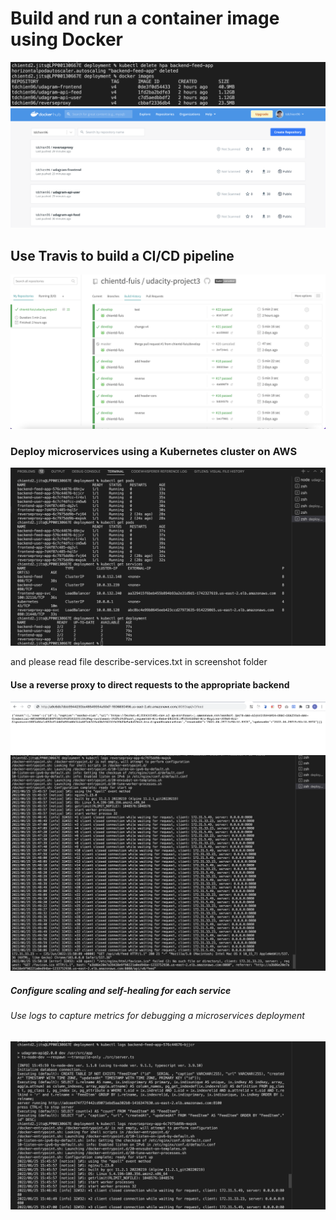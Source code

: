 # Build and run a container image using Docker
![alt text](https://github.com/chientd-fuis/udacity-project3/blob/develop/screenshots/docker-images.png?raw=true)
![alt text](https://github.com/chientd-fuis/udacity-project3/blob/develop/screenshots/docker_hub.png?raw=true)
## Use Travis to build a CI/CD pipeline
![alt text](https://github.com/chientd-fuis/udacity-project3/blob/develop/screenshots/travis.png?raw=true)
### Deploy microservices using a Kubernetes cluster on AWS
![alt text](https://github.com/chientd-fuis/udacity-project3/blob/develop/screenshots/kubectl-get-all.png?raw=true)

and please read file describe-services.txt in screenshot folder
#### Use a reverse proxy to direct requests to the appropriate backend
![alt text](https://github.com/chientd-fuis/udacity-project3/blob/develop/screenshots/reverse-proxy.png?raw=true)
![alt text](https://github.com/chientd-fuis/udacity-project3/blob/develop/screenshots/reverseproxy-redirect.png?raw=true)
##### Configure scaling and self-healing for each service
<!-- ![alt text](https://github.com/chientd-fuis/udacity-project3/blob/develop/screenshots/travis.png?raw=true) -->
###### Use logs to capture metrics for debugging a microservices deployment
![alt text](https://github.com/chientd-fuis/udacity-project3/blob/develop/screenshots/api.png?raw=true)